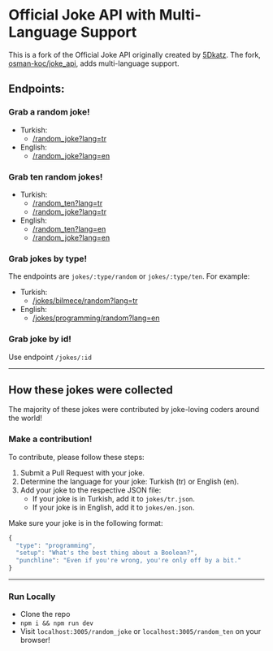 # Official Joke API with Multi-Language Support

This is a fork of the Official Joke API originally created by [5Dkatz](https://github.com/5Dkatz/official_joke_api). The fork, [osman-koc/joke_api](https://github.com/osman-koc/joke_api), adds multi-language support.

## Endpoints:

### Grab a random joke!

- Turkish: 
  - [/random_joke?lang=tr](https://official-joke-api.appspot.com/random_joke?lang=tr)
- English: 
  - [/random_joke?lang=en](https://official-joke-api.appspot.com/random_joke?lang=en)

### Grab ten random jokes!

- Turkish: 
  - [/random_ten?lang=tr](https://official-joke-api.appspot.com/random_ten?lang=tr)
  - [/random_joke?lang=tr](https://official-joke-api.appspot.com/jokes/ten?lang=tr)
- English: 
  - [/random_ten?lang=en](https://official-joke-api.appspot.com/random_ten?lang=en)
  - [/random_joke?lang=en](https://official-joke-api.appspot.com/jokes/ten?lang=en)

### Grab jokes by type!

The endpoints are `jokes/:type/random` or `jokes/:type/ten`. For example:

- Turkish: 
  - [/jokes/bilmece/random?lang=tr](https://official-joke-api.appspot.com/jokes/bilmece/random?lang=tr)
- English: 
  - [/jokes/programming/random?lang=en](https://official-joke-api.appspot.com/jokes/programming/random?lang=en)

### Grab joke by id!

Use endpoint `/jokes/:id`

***

## How these jokes were collected

The majority of these jokes were contributed by joke-loving coders around the world!

### Make a contribution!

To contribute, please follow these steps:

1. Submit a Pull Request with your joke.
2. Determine the language for your joke: Turkish (tr) or English (en).
3. Add your joke to the respective JSON file:
   - If your joke is in Turkish, add it to `jokes/tr.json`.
   - If your joke is in English, add it to `jokes/en.json`.

Make sure your joke is in the following format:

```javascript
{
  "type": "programming",
  "setup": "What's the best thing about a Boolean?",
  "punchline": "Even if you're wrong, you're only off by a bit."
}
```

***

### Run Locally
* Clone the repo
* `npm i && npm run dev`
* Visit `localhost:3005/random_joke` or `localhost:3005/random_ten` on your browser!
